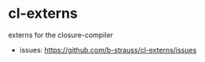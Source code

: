 # cl-externs
externs for the closure-compiler

- issues: https://github.com/b-strauss/cl-externs/issues